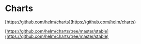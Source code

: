 # Charts

[https://github.com/helm/charts](https://github.com/helm/charts)


[https://github.com/helm/charts/tree/master/stable](https://github.com/helm/charts/tree/master/stable)